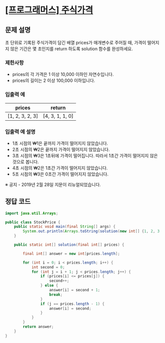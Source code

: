 # [\[프로그래머스\] 주식가격](https://programmers.co.kr/learn/courses/30/lessons/42584)

## 문제 설명
초 단위로 기록된 주식가격이 담긴 배열 prices가 매개변수로 주어질 때, 가격이 떨어지지 않은 기간은 몇 초인지를 return 하도록 solution 함수를 완성하세요.

### 제한사항
- prices의 각 가격은 1 이상 10,000 이하인 자연수입니다.
- prices의 길이는 2 이상 100,000 이하입니다.

### 입출력 예
prices | return
:---: | :---:
[1, 2, 3, 2, 3] | [4, 3, 1, 1, 0]

### 입출력 예 설명
- 1초 시점의 ₩1은 끝까지 가격이 떨어지지 않았습니다.
- 2초 시점의 ₩2은 끝까지 가격이 떨어지지 않았습니다.
- 3초 시점의 ₩3은 1초뒤에 가격이 떨어집니다. 따라서 1초간 가격이 떨어지지 않은 것으로 봅니다.
- 4초 시점의 ₩2은 1초간 가격이 떨어지지 않았습니다.
- 5초 시점의 ₩3은 0초간 가격이 떨어지지 않았습니다.

※ 공지 - 2019년 2월 28일 지문이 리뉴얼되었습니다.

## 정답 코드

```java
import java.util.Arrays;

public class StockPrice {
    public static void main(final String[] args) {
        System.out.println(Arrays.toString(solution(new int[] {1, 2, 3, 2, 3})));
    }

    public static int[] solution(final int[] prices) {

        final int[] answer = new int[prices.length];

        for (int i = 0; i < prices.length; i++) {
            int second = 0;
            for (int j = i + 1; j < prices.length; j++) {
                if (prices[i] <= prices[j]) {
                    second++;
                } else {
                    answer[i] = second + 1;
                    break;
                }
                if (j == prices.length - 1) {
                    answer[i] = second;
                }
            }
        }
        return answer;
    }
}

```
